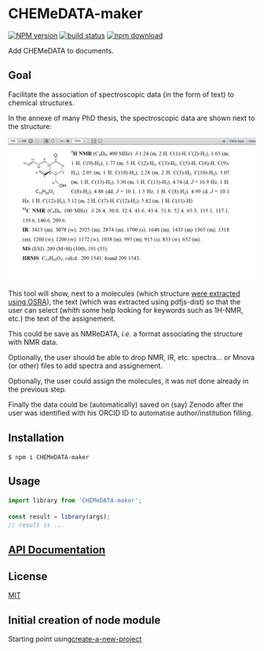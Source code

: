 # CHEMeDATA-maker

[![NPM version][npm-image]][npm-url]
[![build status][ci-image]][ci-url]
[![npm download][download-image]][download-url]

Add CHEMeDATA to documents.

## Goal

Facilitate the association of spectroscopic data (in the form of text) to chemical structures.

In the annexe of many PhD thesis, the spectroscopic data are shown next to the structure:

![Image from phd thesis with molecule and spectroscopic data](images/imagethesis.png)

This tool will show, next to a molecules (which structure [were extracted using OSRA](https://chemedata.github.io/fixingmolfiles/)), the text (which was extracted using pdfjs-dist) so that the user can select (whith some help looking for keywords such as 1H-NMR, etc.) the text of the assignement.

This could be save as NMReDATA, *i.e.* a format associating the structure with NMR data.

Optionally, the user should be able to drop NMR, IR, etc. spectra... or Mnova (or other) files to add spectra and assignement.

Optionally, the user could assign the molecules, it was not done already in the previous step.

Finally the data could be (automatically) saved on (say) Zenodo after the user was identified with his ORCID ID to automatise author/institution filling.

## Installation

`$ npm i CHEMeDATA-maker`

## Usage

```js
import library from 'CHEMeDATA-maker';

const result = library(args);
// result is ...
```

## [API Documentation](https://CHEMeDATA.github.io/CHEMeDATA-maker/)

## License

[MIT](./LICENSE)

[npm-image]: https://img.shields.io/npm/v/CHEMeDATA-maker.svg
[npm-url]: https://www.npmjs.com/package/CHEMeDATA-maker
[ci-image]: https://github.com/CHEMeDATA/CHEMeDATA-maker/workflows/Node.js%20CI/badge.svg?branch=master
[ci-url]: https://github.com/CHEMeDATA/CHEMeDATA-maker/actions?query=workflow%3A%22Node.js+CI%22
[download-image]: https://img.shields.io/npm/dm/CHEMeDATA-maker.svg
[download-url]: https://www.npmjs.com/package/CHEMeDATA-maker


## Initial creation of node module 
Starting point using[create-a-new-project](https://github.com/cheminfo/generator-cheminfo/blob/master/START.md#create-a-new-project)

